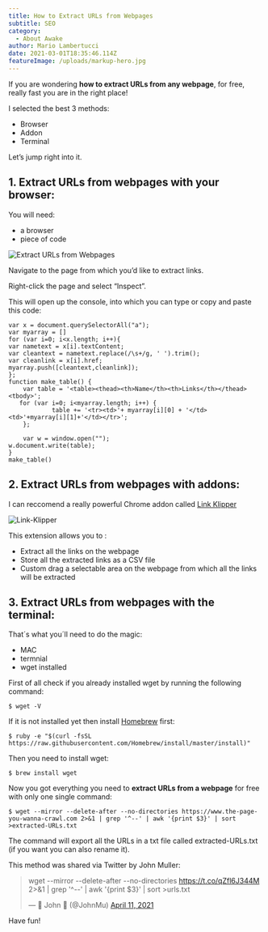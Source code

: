 ```yaml
---
title: How to Extract URLs from Webpages
subtitle: SEO
category:
  - About Awake
author: Mario Lambertucci
date: 2021-03-01T18:35:46.114Z
featureImage: /uploads/markup-hero.jpg
---
```


If you are wondering **how to extract URLs from any webpage**, for free, really fast you are in the right place!

I selected the best 3 methods:

- Browser
- Addon
- Terminal

Let’s jump right into it.

## **1. Extract URLs from webpages with your browser:**

You will need:
- a browser
- piece of code 

![Extract URLs from Webpages](https://user-images.githubusercontent.com/61537859/114431238-8f4a4480-9bbf-11eb-9eaf-7b5cf7d2cb0e.gif)





Navigate to the page from which you’d like to extract links.

Right-click the page and select “Inspect”. 

This will open up the console, into which you can type or copy and paste this code:

```
var x = document.querySelectorAll("a");
var myarray = []
for (var i=0; i<x.length; i++){
var nametext = x[i].textContent;
var cleantext = nametext.replace(/\s+/g, ' ').trim();
var cleanlink = x[i].href;
myarray.push([cleantext,cleanlink]);
};
function make_table() {
    var table = '<table><thead><th>Name</th><th>Links</th></thead><tbody>';
   for (var i=0; i<myarray.length; i++) {
            table += '<tr><td>'+ myarray[i][0] + '</td><td>'+myarray[i][1]+'</td></tr>';
    };
 
    var w = window.open("");
w.document.write(table); 
}
make_table()
```




## **2. Extract URLs from webpages with addons:**

I can reccomend a really powerful Chrome addon called [Link Klipper](https://chrome.google.com/webstore/detail/link-klipper-extract-all/fahollcgofmpnehocdgofnhkkchiekoo?hl=en)

![Link-Klipper](https://user-images.githubusercontent.com/61537859/114427036-f9acb600-9bba-11eb-9c39-badb724132b5.jpeg)


This extension allows you to :
- Extract all the links on the webpage
- Store all the extracted links as a CSV file
- Custom drag a selectable area on the webpage from which all the links will be extracted


## **3. Extract URLs from webpages with the terminal:**


That´s what you´ll need to do the magic:

- MAC
- termnial
- wget installed




First of all check if you already installed wget by running the following command:
```
$ wget -V
```
If it is not installed yet then install 
[Homebrew](https://brew.sh/) first:
```
$ ruby -e "$(curl -fsSL https://raw.githubusercontent.com/Homebrew/install/master/install)"
```

Then you need to install wget:
```
$ brew install wget
```

Now you got everything you need to **extract URLs from a webpage** for free with only one single command:
```
$ wget --mirror --delete-after --no-directories https://www.the-page-you-wanna-crawl.com 2>&1 | grep '^--' | awk '{print $3}' | sort >extracted-URLs.txt
```

The command will export all the URLs in a txt file called extracted-URLs.txt (if you want you can also rename it).




This method was shared via Twitter by John Muller:

<blockquote class="twitter-tweet"><p lang="en" dir="ltr">wget --mirror --delete-after --no-directories <a href="https://t.co/qZfl6J344M">https://t.co/qZfl6J344M</a> 2&gt;&amp;1 | grep &#39;^--&#39; | awk &#39;{print $3}&#39; | sort &gt;urls.txt</p>&mdash; 🍌 John 🍌 (@JohnMu) <a href="https://twitter.com/JohnMu/status/1381158164243099652?ref_src=twsrc%5Etfw">April 11, 2021</a></blockquote> 




Have fun!
